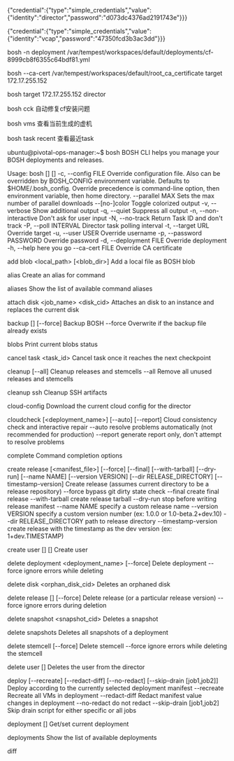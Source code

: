 {"credential":{"type":"simple_credentials","value":{"identity":"director","password":"d073dc4376ad2191743e"}}}

{"credential":{"type":"simple_credentials","value":{"identity":"vcap","password":"47350fcd3b3ac3dd"}}}




bosh -n deployment /var/tempest/workspaces/default/deployments/cf-8999cb8f6355c64bdf81.yml


bosh --ca-cert /var/tempest/workspaces/default/root_ca_certificate target 172.17.255.152


bosh target 172.17.255.152 director


bosh cck 自动修复cf安装问题

bosh vms 查看当前生成的虚机

bosh task recent 查看最近task

ubuntu@pivotal-ops-manager:~$ bosh 
BOSH CLI helps you manage your BOSH deployments and releases.

Usage: bosh [<options>] <command> [<args>]
    -c, --config FILE                Override configuration file. Also can be overridden by BOSH_CONFIG environment variable. Defaults to $HOME/.bosh_config. Override precedence is command-line option, then environment variable, then home directory.
        --parallel MAX               Sets the max number of parallel downloads
        --[no-]color                 Toggle colorized output
    -v, --verbose                    Show additional output
    -q, --quiet                      Suppress all output
    -n, --non-interactive            Don't ask for user input
    -N, --no-track                   Return Task ID and don't track
    -P, --poll INTERVAL              Director task polling interval
    -t, --target URL                 Override target
    -u, --user USER                  Override username
    -p, --password PASSWORD          Override password
    -d, --deployment FILE            Override deployment
    -h, --help                       here you go
        --ca-cert FILE               Override CA certificate

add blob <local_path> [<blob_dir>]
    Add a local file as BOSH blob

alias <name> <command>
    Create an alias <name> for command <command>

aliases
    Show the list of available command aliases

attach disk <job_name> <id> <disk_cid>
    Attaches an disk to an instance and replaces the current disk

backup [<path>] [--force]
    Backup BOSH
    --force         Overwrite if the backup file already exists

blobs
    Print current blobs status

cancel task <task_id>
    Cancel task once it reaches the next checkpoint

cleanup [--all]
    Cleanup releases and stemcells
    --all       Remove all unused releases and stemcells

cleanup ssh
    Cleanup SSH artifacts

cloud-config
    Download the current cloud config for the director

cloudcheck [<deployment_name>] [--auto] [--report]
    Cloud consistency check and interactive repair
    --auto            resolve problems automatically (not recommended for production)
    --report          generate report only, don't attempt to resolve problems

complete
    Command completion options

create release [<manifest_file>] [--force] [--final] [--with-tarball]
[--dry-run] [--name NAME] [--version VERSION] [--dir RELEASE_DIRECTORY]
[--timestamp-version]
    Create release (assumes current directory to be a release repository)
    --force                                         bypass git dirty state check
    --final                                         create final release
    --with-tarball                                  create release tarball
    --dry-run                                       stop before writing release manifest
    --name NAME                                     specify a custom release name
    --version VERSION                               specify a custom version number (ex: 1.0.0 or 1.0-beta.2+dev.10)
    --dir RELEASE_DIRECTORY                         path to release directory
    --timestamp-version                             create release with the timestamp as the dev version (ex: 1+dev.TIMESTAMP)

create user [<username>] [<password>]
    Create user

delete deployment <deployment_name> [--force]
    Delete deployment
    --force         ignore errors while deleting

delete disk <orphan_disk_cid>
    Deletes an orphaned disk

delete release <name> [<version>] [--force]
    Delete release (or a particular release version)
    --force         ignore errors during deletion

delete snapshot <snapshot_cid>
    Deletes a snapshot

delete snapshots
    Deletes all snapshots of a deployment

delete stemcell <name> <version> [--force]
    Delete stemcell
    --force         ignore errors while deleting the stemcell

delete user [<username>]
    Deletes the user from the director

deploy [--recreate] [--redact-diff] [--no-redact] [--skip-drain
[job1,job2]]
    Deploy according to the currently selected deployment manifest
    --recreate                                        Recreate all VMs in deployment
    --redact-diff                                     Redact manifest value changes in deployment
    --no-redact                                       do not redact
    --skip-drain [job1,job2]                          Skip drain script for either specific or all jobs

deployment [<filename>]
    Get/set current deployment

deployments
    Show the list of available deployments

diff <template>
    Diffs your current BOSH deployment configuration against the specified BOSH deployment configuration template so
    that you can keep your deployment configuration file up to date. A dev template can be found in deployments repos.

disks [--orphaned]
    List all orphaned disks in a deployment (requires --orphaned option)
    --orphaned            Return orphaned disks

download manifest <deployment_name> [<save_as>]
    Download deployment manifest locally

download public stemcell <stemcell_filename>
    Downloads a stemcell from the public blobstore

edit deployment
    Edit current deployment manifest

errands
    List available errands

export release <release> <stemcell>
    Export the compiled release to a tarball. Release should be in the form of {name}/{version} and stemcell should be
    in the form of {operating system name}/{stemcell version}

finalize release <tarball_path> [--dry-run] [--name NAME] [--version
VERSION]
    Create final release from dev release tarball (assumes current directory to be a release repository)
    --dry-run                           stop before writing release manifest
    --name NAME                         specify a custom release name
    --version VERSION                   specify a custom version number (ex: 1.0.0 or 1.0-beta.2+dev.10)

generate job <name>
    Generate job template

generate package <name>
    Generate package template

get property <name>
    Get deployment property

help [--all]
    Show help message
    --all       Show help for all BOSH commands

init release [<base>] [--git]
    Initialize release directory
    --git       initialize git repository

inspect release <release>
    List all jobs, packages, and compiled packages associated with a release. Release must be in the form
    {name}/{version}

instances [--details] [--dns] [--vitals] [--ps] [--failing]
    List all instances in a deployment
    --details           Return detailed instance information
    --dns               Return instance DNS A records
    --vitals            Return instance vitals information
    --ps                Return instance process information
    --failing           Only show failing ones

locks
    Show list of current locks

login [<username>] [<password>]
    Log in to currently targeted director. The username and password can also be set in the BOSH_USER and BOSH_PASSWORD
    environment variables.

logout
    Forget saved credentials for targeted director

logs <job> <index_or_id> [--agent] [--job] [--only filter1,filter2,...]
[--dir destination_directory] [--all]
    Fetch job or agent logs from a BOSH-managed VM
    --agent                                                 fetch agent logs
    --job                                                   fetch job logs
    --only filter1,filter2,...                              only fetch logs that satisfy given filters (defined in job spec)
    --dir destination_directory                             download directory
    --all                                                   deprecated

properties [--terse]
    List deployment properties
    --terse         easy to parse output

public stemcells [--full] [--all]
    Show the list of publicly available stemcells for download.
    --full        show the full download url
    --all         show all stemcells

recreate [<job>] [<index_or_id>] [--force] [--skip-drain]
    Recreate all jobs/job/instance (hard stop + start)
    --force                   Proceed even when there are other manifest changes
    --skip-drain              Skip running drain script

releases [--jobs]
    Show the list of available releases
    --jobs        include job templates

reset release
    Reset dev release

restart [<job>] [<index_or_id>] [--force] [--skip-drain]
    Restart all jobs/job/instance (soft stop + start)
    --force                   Proceed even when there are other manifest changes
    --skip-drain              Skip running drain script

restore <path>
    Restore BOSH director database

run errand [<errand_name>] [--download-logs] [--logs-dir
destination_directory] [--keep-alive]
    Run specified errand
    --download-logs                                                   download logs
    --logs-dir destination_directory                                  logs download directory
    --keep-alive                                                      prevent deletion/creation of vm after running errand

runtime-config
    Download the current runtime config for the director

scp [--download] [--upload] [--gateway_host HOST] [--gateway_user USER]
[--gateway_identity_file FILE] [--no_gateway]
    upload/download the source file to the given job. Note: for download /path/to/destination is a directory
    --download                                                Download file
    --upload                                                  Upload file
    --gateway_host HOST                                       Gateway host
    --gateway_user USER                                       Gateway user
    --gateway_identity_file FILE                              Gateway identity file
    --no_gateway                                              Ignore gateway provided by the director

set property <name> <value>
    Set deployment property

snapshots [<job>] [<index>]
    List all snapshots

ssh [--gateway_host HOST] [--gateway_user USER]
[--gateway_identity_file FILE] [--default_password PASSWORD]
[--strict_host_key_checking <yes/no>] [--no_gateway]
    Execute command or start an interactive session
    --gateway_host HOST                                                     Gateway host
    --gateway_user USER                                                     Gateway user
    --gateway_identity_file FILE                                            Gateway identity file
    --default_password PASSWORD                                             Use default ssh password (NOT RECOMMENDED)
    --strict_host_key_checking <yes/no>                                     Can use this flag to skip host key checking (NOT RECOMMENDED)
    --no_gateway                                                            Ignore gateway provided by the director

start [<job>] [<index_or_id>] [--force]
    Start all jobs/job/instance
    --force         Proceed even when there are other manifest changes

status [--uuid]
    Show current status (current target, user, deployment info etc)
    --uuid        Only print director UUID

stemcells
    Show the list of available stemcells

stop [<job>] [<index_or_id>] [--soft] [--hard] [--force] [--skip-drain]
    Stop all jobs/job/instance
    --soft                    Stop process only
    --hard                    Power off VM
    --force                   Proceed even when there are other manifest changes
    --skip-drain              Skip running drain script

sync blobs
    Sync blob with the blobstore

take snapshot [<job>] [<index>]
    Takes a snapshot

target [<director_url>] [<name>]
    Choose director to talk to (optionally creating an alias). If no arguments given, show currently targeted director

targets
    Show the list of available targets

task [<task_id>] [--event] [--cpi] [--debug] [--result] [--raw]
[--no-filter]
    Show task status and start tracking its output
    --event                 Track event log
    --cpi                   Track CPI log
    --debug                 Track debug log
    --result                Track result log
    --raw                   Show raw log
    --no-filter             Include all task types (ssh, logs, vms, etc)

tasks [--no-filter] [--deployment DEPLOYMENT_NAME]
    Show running tasks
    --no-filter                                               Include all task types (ssh, logs, vms, etc)
    --deployment DEPLOYMENT_NAME                              Show tasks for given deployment

tasks recent [<count>] [--no-filter] [--deployment DEPLOYMENT_NAME]
    Show <number> recent tasks
    --no-filter                                               Include all task types (ssh, logs, vms, etc)
    --deployment DEPLOYMENT_NAME                              Show tasks for given deployment

unset property <name>
    Unset deployment property

update cloud-config <cloud_config_path>
    Update the current cloud config for the director

update runtime-config <runtime_config_path>
    Update the current runtime config for the director

upload blobs
    Upload new and updated blobs to the blobstore

upload release [<release_file>] [--rebase] [--skip-if-exists] [--dir
RELEASE_DIRECTORY] [--sha1 SHA1] [--name NAME] [--version VERSION]
[--fix]
    Upload release (release_file can be a local file or a remote URI). If --name & --version are provided, they will be
    used for checking if release exists & upload will be skipped if it exists (for both local and remote)
    --rebase                                        Rebases this release onto the latest version known by director (discards local job/package
                            versions in favor of versions assigned by director)
    --skip-if-exists                                no-op; retained for backward compatibility
    --dir RELEASE_DIRECTORY                         path to release directory
    --sha1 SHA1                                     SHA1 of the remote release
    --name NAME                                     name of the release
    --version VERSION                               version of the release
    --fix                                           verify blobstore contents and replace with correct versions

upload stemcell <stemcell_location> [--skip-if-exists] [--fix] [--sha1
SHA1] [--name NAME] [--version VERSION]
    Upload stemcell (stemcell_location can be a local file or a remote URI). Note that --skip-if-exists and --fix can
    not be used together. If --name & --version are provided, they will be used for checking if stemcell exists & upload
    will be skipped if it exists (for both local and remote)
    --skip-if-exists                    skips upload if stemcell already exists
    --fix                               replaces the stemcell if already exists
    --sha1 SHA1                         SHA1 of the remote stemcell
    --name NAME                         name of the stemcell
    --version VERSION                   version of the stemcell

verify release <tarball_path>
    Verify release

verify stemcell <tarball_path>
    Verify stemcell

version
    Show version

vm resurrection [<job>] [<index_or_id>] <new_state>
    Enable/Disable resurrection for a given vm

vms [<deployment_name>] [--details] [--dns] [--vitals]
    List all VMs in a deployment
    --details           Return detailed VM information
    --dns               Return VM DNS A records
    --vitals            Return VM vitals information
ubuntu@pivotal-ops-manager:~$ 